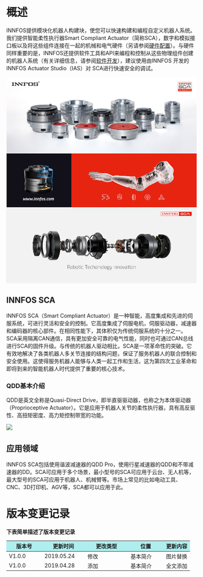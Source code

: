 # 概述

INNFOS提供模块化机器人构建块，使您可以快速构建和编程自定义机器人系统。我们提供智能柔性执行器Smart Compliant Actuator（简称SCA），数字和模拟接口板以及将这些组件连接在一起的机械和电气硬件（另请参阅<a href="#!pages/硬件配置.md" class="active">硬件配置</a >）。与硬件同样重要的是，INNFOS还提供软件工具和API来编程和控制从这些物理组件创建的机器人系统（有关详细信息，请参阅<a href="#!index.md#软件开发" class="active">软件开发</a >），建议使用由INNFOS 开发的 INNFOS Actuator Studio（IAS）对 SCA进行快速安全的调试。


<img src="../../img/shouyesca1.png" width = "720px" div align=center/>


## INNFOS SCA

INNFOS SCA（Smart Compliant Actuator）是一种智能，高度集成和先进的伺服系统，可进行灵活和安全的控制。它高度集成了伺服电机，伺服驱动器，减速器和编码器的核心部件。在相同性能下，其体积仅为传统伺服系统的十分之一。SCA采用隔离CAN通信，具有更加安全可靠的电气性能，同时也可通过CAN总线进行SCA的固件升级。与传统的机器人驱动相比，SCA是一项革命性的突破。它有效地解决了各类机器人多关节连接的结构问题，保证了服务机器人的联合控制和安全使用。这使得服务机器人能够与人类一起工作和生活，这为第四次工业革命和即将到来的智能机器人时代提供了重要的核心技术。

### QDD基本介绍
QDD是英文全称是Quasi-Direct Drive，即半直驱驱动器，也称之为本体驱动器（Proprioceptive Actuator）。它是应用于机器人关节的柔性执行器，具有高反驱性、高扭矩密度、高力矩控制带宽的功能。

<img src="../../img/shouyesca2_画板 1.png" style="width:720px">


## 应用领域

INNFOS SCA包括使用谐波减速器的QDD Pro，使用行星减速器的QDD和不带减速器的DD。SCA可应用于多个场景，最小型号的SCA可应用于云台、无人机等，最大型号的SCA可应用于机器人、机械臂等。市场上常见的比如电动工具、CNC、3D打印机、AGV等，SCA都可以应用于此。


# 版本变更记录
**下表简单描述了版本变更记录**

<table style="width:600px"><thead><tr style="background:PaleTurquoise"><th style="width:80px">版本号</th><th style="width:100px">更新时间</th><th style="width:100px">更改类型</th><th style="width:80px">位置</th><th>更新内容</th></tr></thead><tbody><tr><td>V1.0.0</td><td>2019.05.24</td><td>修改</td><td>基本简介</td><td>图片替换</td><tr><td>V1.0.0</td><td>2019.04.28</td><td>添加</td><td>基本简介</td><td>全文添加</td></tbody></table>
